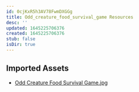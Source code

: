 ```yaml
---
id: 0cjKxR5h3AV78FwmDXGGg
title: Odd_creature_food_survival_game Resources
desc: ''
updated: 1645225706376
created: 1645225706376
stub: false
isDir: true
---
```

## Imported Assets
- [Odd Creature Food Survival Game.jpg](/assets/odd-creature-food-survival-game-GMcrLE7AhCvg.jpg)
